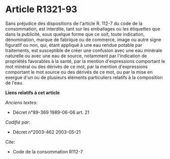 # Article R1321-93

Sans préjudice des dispositions de l'article R. 112-7 du code de la consommation, est interdite, tant sur les emballages ou
les étiquettes que dans la publicité, sous quelque forme que ce soit, toute indication, dénomination, marque de fabrique ou
de commerce, image ou autre signe figuratif ou non, qui, étant appliqué à une eau rendue potable par traitements, est
susceptible de créer une confusion avec une eau minérale naturelle ou avec une eau de source, notamment par l'indication de
propriétés favorables à la santé, par la mention d'expressions comportant le mot minéral ou des dérivés de ce mot, par la
mention d'expressions comportant le mot source ou des dérivés de ce mot, ou par la mise en exergue d'un ou de plusieurs
éléments particuliers relatifs à la composition de l'eau.

**Liens relatifs à cet article**

_Anciens textes_:

  - Décret n°89-369 1989-06-06 art. 21

_Codifié par_:

  - Décret n°2003-462 2003-05-21

_Cite_:

  - Code de la consommation R112-7
